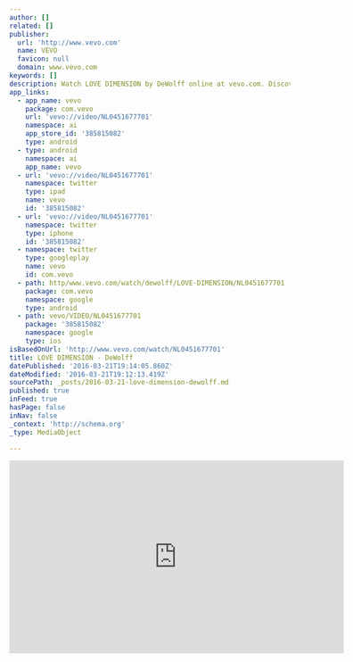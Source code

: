 ```yaml
---
author: []
related: []
publisher:
  url: 'http://www.vevo.com'
  name: VEVO
  favicon: null
  domain: www.vevo.com
keywords: []
description: Watch LOVE DIMENSION by DeWolff online at vevo.com. Discover the latest Rock music videos by DeWolff on Vevo.
app_links:
  - app_name: vevo
    package: com.vevo
    url: 'vevo://video/NL0451677701'
    namespace: ai
    app_store_id: '385815082'
    type: android
  - type: android
    namespace: ai
    app_name: vevo
  - url: 'vevo://video/NL0451677701'
    namespace: twitter
    type: ipad
    name: vevo
    id: '385815082'
  - url: 'vevo://video/NL0451677701'
    namespace: twitter
    type: iphone
    id: '385815082'
  - namespace: twitter
    type: googleplay
    name: vevo
    id: com.vevo
  - path: http/www.vevo.com/watch/dewolff/LOVE-DIMENSION/NL0451677701
    package: com.vevo
    namespace: google
    type: android
  - path: vevo/VIDEO/NL0451677701
    package: '385815082'
    namespace: google
    type: ios
isBasedOnUrl: 'http://www.vevo.com/watch/NL0451677701'
title: LOVE DIMENSION - DeWolff
datePublished: '2016-03-21T19:14:05.860Z'
dateModified: '2016-03-21T19:12:13.419Z'
sourcePath: _posts/2016-03-21-love-dimension-dewolff.md
published: true
inFeed: true
hasPage: false
inNav: false
_context: 'http://schema.org'
_type: MediaObject

---
```

<iframe src="http://cdn.embedly.com/widgets/media.html?src=https%3A%2F%2Fscache.vevo.com%2Fassets%2Fhtml%2Fembed.html%3Fvideo%3DNL0451677701%26autoplay%3D0%26siteSection%3Dvevo_player_embedded_twitter%26partnerId%3DE6513315-1700-46BA-81CB-6CC0C8C10E8E&amp;url=http%3A%2F%2Fwww.vevo.com%2Fwatch%2Fdewolff%2Flove-dimension%2FNL0451677701&amp;image=http%3A%2F%2Fimg.cache.vevo.com%2FContent%2FVevoImages%2Fvideo%2F443258a772a24dcda2fbed84271f45da20169374725998.png%3Fheight%3D510%26crop%3Dauto&amp;key=b7d04c9b404c499eba89ee7072e1c4f7&amp;type=text%2Fhtml&amp;schema=vevo" width="600" height="346" scrolling="no" frameborder="0" allowfullscreen="allowfullscreen" style=""></iframe>